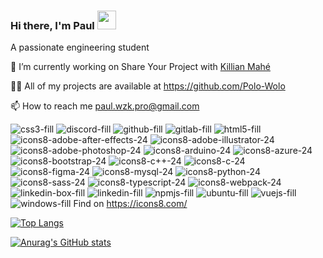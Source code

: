 ### Hi there, I'm Paul <img src="https://raw.githubusercontent.com/MartinHeinz/MartinHeinz/master/wave.gif" width="30px">

A passionate engineering student

🔭 I’m currently working on Share Your Project with [Killian Mahé](https://github.com/killian-mahe)

👨‍💻 All of my projects are available at https://github.com/Polo-Wolo

📫 How to reach me paul.wzk.pro@gmail.com

![css3-fill](https://user-images.githubusercontent.com/62262824/116790229-77c1f580-aab3-11eb-9b4f-5629ce0fe95b.png)
![discord-fill](https://user-images.githubusercontent.com/62262824/116790230-785a8c00-aab3-11eb-95d9-ee8766d5bd90.png)
![github-fill](https://user-images.githubusercontent.com/62262824/116790231-785a8c00-aab3-11eb-9052-827d425c1261.png)
![gitlab-fill](https://user-images.githubusercontent.com/62262824/116790233-798bb900-aab3-11eb-81e1-f95854e0a1c6.png)
![html5-fill](https://user-images.githubusercontent.com/62262824/116790235-7a244f80-aab3-11eb-8fb3-8c4f3cab80d1.png)
![icons8-adobe-after-effects-24](https://user-images.githubusercontent.com/62262824/116790237-7a244f80-aab3-11eb-8d3e-eda6d0ea914a.png)
![icons8-adobe-illustrator-24](https://user-images.githubusercontent.com/62262824/116790238-7abce600-aab3-11eb-99a7-8cf9b7e82144.png)
![icons8-adobe-photoshop-24](https://user-images.githubusercontent.com/62262824/116790239-7abce600-aab3-11eb-8d99-360f2ff888e8.png)
![icons8-arduino-24](https://user-images.githubusercontent.com/62262824/116790241-7b557c80-aab3-11eb-8c2b-9617f6def9c1.png)
![icons8-azure-24](https://user-images.githubusercontent.com/62262824/116790242-7b557c80-aab3-11eb-8289-0ff53658ff3e.png)
![icons8-bootstrap-24](https://user-images.githubusercontent.com/62262824/116790243-7bee1300-aab3-11eb-8507-ca1b700805a5.png)
![icons8-c++-24](https://user-images.githubusercontent.com/62262824/116790244-7c86a980-aab3-11eb-94ad-0c220ccc9904.png)
![icons8-c-24](https://user-images.githubusercontent.com/62262824/116790245-7c86a980-aab3-11eb-94e2-6cddcc5fd6e8.png)
![icons8-figma-24](https://user-images.githubusercontent.com/62262824/116790246-7d1f4000-aab3-11eb-82a5-a9c0255ff074.png)
![icons8-mysql-24](https://user-images.githubusercontent.com/62262824/116790248-7d1f4000-aab3-11eb-8f22-e2297f2aec46.png)
![icons8-python-24](https://user-images.githubusercontent.com/62262824/116790249-7db7d680-aab3-11eb-9970-e36011ef7bea.png)
![icons8-sass-24](https://user-images.githubusercontent.com/62262824/116790250-7e506d00-aab3-11eb-8604-0d8b91d5d470.png)
![icons8-typescript-24](https://user-images.githubusercontent.com/62262824/116790251-7e506d00-aab3-11eb-8de9-bd535977a546.png)
![icons8-webpack-24](https://user-images.githubusercontent.com/62262824/116790253-7ee90380-aab3-11eb-9150-bd70e7103dd2.png)
![linkedin-box-fill](https://user-images.githubusercontent.com/62262824/116790256-7ee90380-aab3-11eb-904d-5e9af6c98dff.png)
![linkedin-fill](https://user-images.githubusercontent.com/62262824/116790257-7f819a00-aab3-11eb-8d31-ba6cf2c9bdfb.png)
![npmjs-fill](https://user-images.githubusercontent.com/62262824/116790258-801a3080-aab3-11eb-92c1-d29c75ace7c2.png)
![ubuntu-fill](https://user-images.githubusercontent.com/62262824/116790259-801a3080-aab3-11eb-865a-02740326f357.png)
![vuejs-fill](https://user-images.githubusercontent.com/62262824/116790261-80b2c700-aab3-11eb-887e-29c29757965f.png)
![windows-fill](https://user-images.githubusercontent.com/62262824/116790262-814b5d80-aab3-11eb-8ad3-8ca69e6fa6c5.png)
Find on https://icons8.com/

<i class="ri-discord-line"></i>

[![Top Langs](https://github-readme-stats.vercel.app/api/top-langs/?username=Polo-Wolo&layout=compact)](https://github.com/Polo-Wolo/github-readme-stats)

[![Anurag's GitHub stats](https://github-readme-stats.vercel.app/api?username=Polo-Wolo&count_private=true&show_icons=true)](https://github.com/Polo-Wolo/github-readme-stats)
